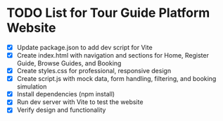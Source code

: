 # TODO List for Tour Guide Platform Website

- [x] Update package.json to add dev script for Vite
- [x] Create index.html with navigation and sections for Home, Register Guide, Browse Guides, and Booking
- [x] Create styles.css for professional, responsive design
- [x] Create script.js with mock data, form handling, filtering, and booking simulation
- [x] Install dependencies (npm install)
- [x] Run dev server with Vite to test the website
- [x] Verify design and functionality
